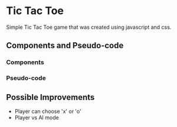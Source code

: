 # Tic Tac Toe

Simple Tic Tac Toe game that was created using javascript and css.

## Components and Pseudo-code

### Components


### Pseudo-code


## Possible Improvements

- Player can choose 'x' or 'o'
- Player vs AI mode